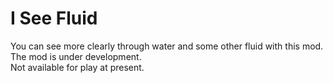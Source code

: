 # I See Fluid
You can see more clearly through water and some other fluid with this mod.  
The mod is under development.  
Not available for play at present.
